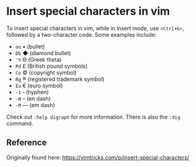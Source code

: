# Insert special characters in vim

To insert special characters in vim, while in insert mode, use `<Ctrl+k>`,
followed by a two-character code. Some examples include:

- `oo` • (bullet)
- `Db` ◆ (diamond bullet)
- `'%` ϴ (Greek theta)
- `Pd` £ (British pound symbols)
- `Co` © (copyright symbol)
- `Rg` ® (registered trademark symbol)
- `Eu` € (euro symbol)
- `-1` ‐ (hyphen)
- `-N` – (en dash)
- `-M` — (em dash)

Check out `:help digraph` for more information. There is also the `:dig`
command.

## Reference

Originally found here: <https://vimtricks.com/p/insert-special-characters/>
